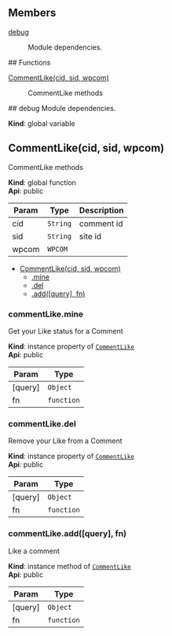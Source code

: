 ## Members
<dl>
<dt><a href="#debug">debug</a></dt>
<dd><p>Module dependencies.</p>
</dd>
</dl>
## Functions
<dl>
<dt><a href="#CommentLike">CommentLike(cid, sid, wpcom)</a></dt>
<dd><p>CommentLike methods</p>
</dd>
</dl>
<a name="debug"></a>
## debug
Module dependencies.

**Kind**: global variable  
<a name="CommentLike"></a>
## CommentLike(cid, sid, wpcom)
CommentLike methods

**Kind**: global function  
**Api**: public  

| Param | Type | Description |
| --- | --- | --- |
| cid | <code>String</code> | comment id |
| sid | <code>String</code> | site id |
| wpcom | <code>WPCOM</code> |  |


* [CommentLike(cid, sid, wpcom)](#CommentLike)
  * [.mine](#CommentLike#mine)
  * [.del](#CommentLike#del)
  * [.add([query], fn)](#CommentLike#add)

<a name="CommentLike#mine"></a>
### commentLike.mine
Get your Like status for a Comment

**Kind**: instance property of <code>[CommentLike](#CommentLike)</code>  
**Api**: public  

| Param | Type |
| --- | --- |
| [query] | <code>Object</code> | 
| fn | <code>function</code> | 

<a name="CommentLike#del"></a>
### commentLike.del
Remove your Like from a Comment

**Kind**: instance property of <code>[CommentLike](#CommentLike)</code>  
**Api**: public  

| Param | Type |
| --- | --- |
| [query] | <code>Object</code> | 
| fn | <code>function</code> | 

<a name="CommentLike#add"></a>
### commentLike.add([query], fn)
Like a comment

**Kind**: instance method of <code>[CommentLike](#CommentLike)</code>  
**Api**: public  

| Param | Type |
| --- | --- |
| [query] | <code>Object</code> | 
| fn | <code>function</code> | 


